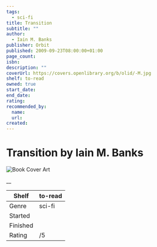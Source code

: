 ```yaml
---
tags:
  - sci-fi
title: Transition
subtitle: ""
author:
  - Iain M. Banks
publisher: Orbit
published: 2009-09-23T08:00:00+01:00
page_count:
isbn:
description: ""
coverUrl: https://covers.openlibrary.org/b/olid/-M.jpg
shelf: to-read
owned: true
start_date:
end_date:
rating:
recommended_by:
  name:
  url:
created:
---
```


# Transition by Iain M. Banks

![Book Cover Art](https://covers.openlibrary.org/b/olid/-M.jpg)

__

| Shelf | to-read |
| --- | --- |
| Genre | sci-fi |
| Started |  |
| Finished |  |
| Rating | /5 |
